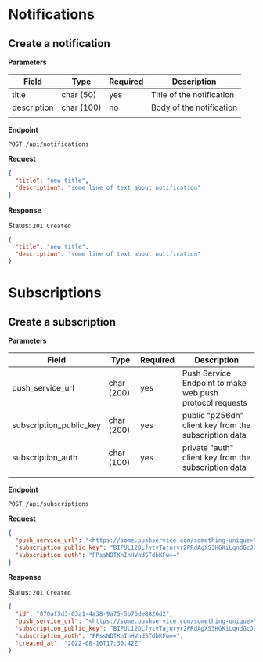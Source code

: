 # Notifications

## Create a notification

**Parameters**

| Field       | Type       | Required | Description               |
|-------------|------------|----------|---------------------------|
| title       | char (50)  | yes      | Title of the notification |
| description | char (100) | no       | Body of the notification  |
|             |            |          |                           |

**Endpoint**

```
POST /api/notifications
```

**Request**

```json
{
  "title": "new title",
  "description": "some line of text about notification"
}
```

**Response**

Status: `201 Created`

```json
{
  "title": "new title",
  "description": "some line of text about notification"
}
```

# Subscriptions

## Create a subscription

**Parameters**


| Field                   | Type       | Required | Description                                              |
|-------------------------|------------|----------|----------------------------------------------------------|
| push_service_url        | char (200) | yes      | Push Service Endpoint to make web push protocol requests |
| subscription_public_key | char (200) | yes      | public "p256dh" client key from the subscription data    |
| subscription_auth       | char (100) | yes      | private "auth" client key from the subscription data     |
|                         |            |          |                                                          |


**Endpoint**

```
POST /api/subscriptions
```

**Request**

```json
{
  "push_service_url": "<https://some.pushservice.com/something-unique>",
  "subscription_public_key": "BIPUL12DLfytvTajnryr2PRdAgXS3HGKiLqndGcJGabyhHheJYlNGCeXl1dn18gSJ1WAkAPIxr4gK0_dQds4yiI=",
  "subscription_auth": "FPssNDTKnInHVndSTdbKFw=="
}
```

**Response**

Status: `201 Created`

```json
{
  "id": "070af5d3-03a1-4a38-9a75-5b76de8826d2",
  "push_service_url": "<https://some.pushservice.com/something-unique>",
  "subscription_public_key": "BIPUL12DLfytvTajnryr2PRdAgXS3HGKiLqndGcJGabyhHheJYlNGCeXl1dn18gSJ1WAkAPIxr4gK0_dQds4yiI=",
  "subscription_auth": "FPssNDTKnInHVndSTdbKFw==",
  "created_at": "2022-08-10T17:30:42Z"
}
```
